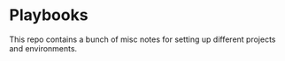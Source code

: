 # Playbooks

This repo contains a bunch of misc notes for setting up different projects and
environments.
